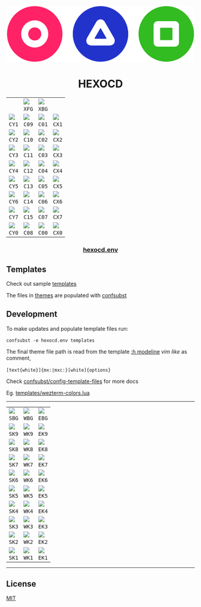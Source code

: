 <!-- mxc: path=./README.md -->

<div align="center">
  <img src=".github/assets/icon.png" width="500px"/>
  <h1>HEXOCD</h1>
</div>

<div align="center">
  <table>
    <tbody>
      <tr>
        <td></td>
        <td><img width="${W}" src="${U}/${W}x${H}/${XFG}/${XBG}.${FMT}?text=${XFG}&font=${FONT}"/><br><div align="center"><kbd>XFG</kbd></div></td>
        <td><img width="${W}" src="${U}/${W}x${H}/${XBG}/${XFG}.${FMT}?text=${XBG}&font=${FONT}"/><br><div align="center"><kbd>XBG</kbd></div></td>
        <td></td>
      </tr>
      <tr>
        <td><img width="${W}" src="${U}/${W}x${H}/${CY1}/000.${FMT}?text=${CY1}&font=${FONT}"/><br><div align="center"><kbd>CY1</kbd></div></td>
        <td><img width="${W}" src="${U}/${W}x${H}/${C09}/000.${FMT}?text=${C09}&font=${FONT}"/><br><div align="center"><kbd>C09</kbd></div></td>
        <td><img width="${W}" src="${U}/${W}x${H}/${C01}/000.${FMT}?text=${C01}&font=${FONT}"/><br><div align="center"><kbd>C01</kbd></div></td>
        <td><img width="${W}" src="${U}/${W}x${H}/${CX1}/000.${FMT}?text=${CX1}&font=${FONT}"/><br><div align="center"><kbd>CX1</kbd></div></td>
      </tr>
      <tr>
        <td><img width="${W}" src="${U}/${W}x${H}/${CY2}/000.${FMT}?text=${CY2}&font=${FONT}"/><br><div align="center"><kbd>CY2</kbd></div></td>
        <td><img width="${W}" src="${U}/${W}x${H}/${C10}/000.${FMT}?text=${C10}&font=${FONT}"/><br><div align="center"><kbd>C10</kbd></div></td>
        <td><img width="${W}" src="${U}/${W}x${H}/${C02}/000.${FMT}?text=${C02}&font=${FONT}"/><br><div align="center"><kbd>C02</kbd></div></td>
        <td><img width="${W}" src="${U}/${W}x${H}/${CX2}/000.${FMT}?text=${CX2}&font=${FONT}"/><br><div align="center"><kbd>CX2</kbd></div></td>
      </tr>
      <tr>
        <td><img width="${W}" src="${U}/${W}x${H}/${CY3}/000.${FMT}?text=${CY3}&font=${FONT}"/><br><div align="center"><kbd>CY3</kbd></div></td>
        <td><img width="${W}" src="${U}/${W}x${H}/${C11}/000.${FMT}?text=${C11}&font=${FONT}"/><br><div align="center"><kbd>C11</kbd></div></td>
        <td><img width="${W}" src="${U}/${W}x${H}/${C03}/000.${FMT}?text=${C03}&font=${FONT}"/><br><div align="center"><kbd>C03</kbd></div></td>
        <td><img width="${W}" src="${U}/${W}x${H}/${CX3}/000.${FMT}?text=${CX3}&font=${FONT}"/><br><div align="center"><kbd>CX3</kbd></div></td>
      </tr>
      <tr>
        <td><img width="${W}" src="${U}/${W}x${H}/${CY4}/000.${FMT}?text=${CY4}&font=${FONT}"/><br><div align="center"><kbd>CY4</kbd></div></td>
        <td><img width="${W}" src="${U}/${W}x${H}/${C12}/000.${FMT}?text=${C12}&font=${FONT}"/><br><div align="center"><kbd>C12</kbd></div></td>
        <td><img width="${W}" src="${U}/${W}x${H}/${C04}/FFF.${FMT}?text=${C04}&font=${FONT}"/><br><div align="center"><kbd>C04</kbd></div></td>
        <td><img width="${W}" src="${U}/${W}x${H}/${CX4}/FFF.${FMT}?text=${CX4}&font=${FONT}"/><br><div align="center"><kbd>CX4</kbd></div></td>
      </tr>
      <tr>
        <td><img width="${W}" src="${U}/${W}x${H}/${CY5}/000.${FMT}?text=${CY5}&font=${FONT}"/><br><div align="center"><kbd>CY5</kbd></div></td>
        <td><img width="${W}" src="${U}/${W}x${H}/${C13}/000.${FMT}?text=${C13}&font=${FONT}"/><br><div align="center"><kbd>C13</kbd></div></td>
        <td><img width="${W}" src="${U}/${W}x${H}/${C05}/FFF.${FMT}?text=${C05}&font=${FONT}"/><br><div align="center"><kbd>C05</kbd></div></td>
        <td><img width="${W}" src="${U}/${W}x${H}/${CX5}/FFF.${FMT}?text=${CX5}&font=${FONT}"/><br><div align="center"><kbd>CX5</kbd></div></td>
      </tr>
      <tr>
        <td><img width="${W}" src="${U}/${W}x${H}/${CY6}/000.${FMT}?text=${CY6}&font=${FONT}"/><br><div align="center"><kbd>CY6</kbd></div></td>
        <td><img width="${W}" src="${U}/${W}x${H}/${C14}/000.${FMT}?text=${C14}&font=${FONT}"/><br><div align="center"><kbd>C14</kbd></div></td>
        <td><img width="${W}" src="${U}/${W}x${H}/${C06}/000.${FMT}?text=${C06}&font=${FONT}"/><br><div align="center"><kbd>C06</kbd></div></td>
        <td><img width="${W}" src="${U}/${W}x${H}/${CX6}/000.${FMT}?text=${CX6}&font=${FONT}"/><br><div align="center"><kbd>CX6</kbd></div></td>
      </tr>
      <tr>
        <td><img width="${W}" src="${U}/${W}x${H}/${CY7}/000.${FMT}?text=${CY7}&font=${FONT}"/><br><div align="center"><kbd>CY7</kbd></div></td>
        <td><img width="${W}" src="${U}/${W}x${H}/${C15}/000.${FMT}?text=${C15}&font=${FONT}"/><br><div align="center"><kbd>C15</kbd></div></td>
        <td><img width="${W}" src="${U}/${W}x${H}/${C07}/FFF.${FMT}?text=${C07}&font=${FONT}"/><br><div align="center"><kbd>C07</kbd></div></td>
        <td><img width="${W}" src="${U}/${W}x${H}/${CX7}/FFF.${FMT}?text=${CX7}&font=${FONT}"/><br><div align="center"><kbd>CX7</kbd></div></td>
      </tr>
      <tr>
        <td><img width="${W}" src="${U}/${W}x${H}/${CY0}/FFF.${FMT}?text=${CY0}&font=${FONT}"/><br><div align="center"><kbd>CY0</kbd></div></td>
        <td><img width="${W}" src="${U}/${W}x${H}/${C08}/FFF.${FMT}?text=${C08}&font=${FONT}"/><br><div align="center"><kbd>C08</kbd></div></td>
        <td><img width="${W}" src="${U}/${W}x${H}/${C00}/FFF.${FMT}?text=${C00}&font=${FONT}"/><br><div align="center"><kbd>C00</kbd></div></td>
        <td><img width="${W}" src="${U}/${W}x${H}/${CX0}/FFF.${FMT}?text=${CX0}&font=${FONT}"/><br><div align="center"><kbd>CX0</kbd></div></td>
      </tr>
    </tbody>
  </table>
</div>


<div align="center">
    <h3><a href="hexocd.env">hexocd.env</a></h3>
</div>


Templates
---------

Check out sample [templates](./templates)

The files in [themes](./themes) are populated with [confsubst](https://github.com/metaory/confsubst)


Development
-----------
To make updates and populate template files run:

	confsubst -e hexocd.env templates

The final theme file path is read from the template [:h modeline](https://neovim.io/doc/user/options.html#modeline) _vim like_ as comment,


`[text{white}]{mx:|mxc:}[white]{options}`

Check [confsubst/config-template-files](https://github.com/metaory/confsubst/tree/master?tab=readme-ov-file#config-template-files) for more docs

Eg. [templates/wezterm-colors.lua](templates/wezterm-colors.lua)

<div align="center">
  <table>
    <tbody>
      <tr>
        <td><img width="${W}" src="${U}/${W}x${H}/${SBG}/${SFG}.${FMT}?text=${SBG}&font=${FONT}"/><br><div align="center"><kbd>SBG</kbd></div></td>
        <td><img width="${W}" src="${U}/${W}x${H}/${WBG}/${WFG}.${FMT}?text=${WBG}&font=${FONT}"/><br><div align="center"><kbd>WBG</kbd></div></td>
        <td><img width="${W}" src="${U}/${W}x${H}/${EBG}/${EFG}.${FMT}?text=${EBG}&font=${FONT}"/><br><div align="center"><kbd>EBG</kbd></div></td>
      </tr>
      <hr>
      <tr>
        <td><img width="${W}" src="${U}/${W}x${H}/${SK9}/000.${FMT}?text=${SK9}&font=${FONT}"/><br><div align="center"><kbd>SK9</kbd></div></td>
        <td><img width="${W}" src="${U}/${W}x${H}/${WK9}/000.${FMT}?text=${WK9}&font=${FONT}"/><br><div align="center"><kbd>WK9</kbd></div></td>
        <td><img width="${W}" src="${U}/${W}x${H}/${EK9}/000.${FMT}?text=${EK9}&font=${FONT}"/><br><div align="center"><kbd>EK9</kbd></div></td>
      </tr>
      <tr>
        <td><img width="${W}" src="${U}/${W}x${H}/${SK8}/000.${FMT}?text=${SK8}&font=${FONT}"/><br><div align="center"><kbd>SK8</kbd></div></td>
        <td><img width="${W}" src="${U}/${W}x${H}/${WK8}/000.${FMT}?text=${WK8}&font=${FONT}"/><br><div align="center"><kbd>WK8</kbd></div></td>
        <td><img width="${W}" src="${U}/${W}x${H}/${EK8}/000.${FMT}?text=${EK8}&font=${FONT}"/><br><div align="center"><kbd>EK8</kbd></div></td>
      </tr>
      <tr>
        <td><img width="${W}" src="${U}/${W}x${H}/${SK7}/FFF.${FMT}?text=${SK7}&font=${FONT}"/><br><div align="center"><kbd>SK7</kbd></div></td>
        <td><img width="${W}" src="${U}/${W}x${H}/${WK7}/FFF.${FMT}?text=${WK7}&font=${FONT}"/><br><div align="center"><kbd>WK7</kbd></div></td>
        <td><img width="${W}" src="${U}/${W}x${H}/${EK7}/000.${FMT}?text=${EK7}&font=${FONT}"/><br><div align="center"><kbd>EK7</kbd></div></td>
      </tr>
      <tr>
        <td><img width="${W}" src="${U}/${W}x${H}/${SK6}/FFF.${FMT}?text=${SK6}&font=${FONT}"/><br><div align="center"><kbd>SK6</kbd></div></td>
        <td><img width="${W}" src="${U}/${W}x${H}/${WK6}/FFF.${FMT}?text=${WK6}&font=${FONT}"/><br><div align="center"><kbd>WK6</kbd></div></td>
        <td><img width="${W}" src="${U}/${W}x${H}/${EK6}/000.${FMT}?text=${EK6}&font=${FONT}"/><br><div align="center"><kbd>EK6</kbd></div></td>
      </tr>
      <tr>
        <td><img width="${W}" src="${U}/${W}x${H}/${SK5}/FFF.${FMT}?text=${SK5}&font=${FONT}"/><br><div align="center"><kbd>SK5</kbd></div></td>
        <td><img width="${W}" src="${U}/${W}x${H}/${WK5}/FFF.${FMT}?text=${WK5}&font=${FONT}"/><br><div align="center"><kbd>WK5</kbd></div></td>
        <td><img width="${W}" src="${U}/${W}x${H}/${EK5}/FFF.${FMT}?text=${EK5}&font=${FONT}"/><br><div align="center"><kbd>EK5</kbd></div></td>
      </tr>
      <tr>
        <td><img width="${W}" src="${U}/${W}x${H}/${SK4}/FFF.${FMT}?text=${SK4}&font=${FONT}"/><br><div align="center"><kbd>SK4</kbd></div></td>
        <td><img width="${W}" src="${U}/${W}x${H}/${WK4}/FFF.${FMT}?text=${WK4}&font=${FONT}"/><br><div align="center"><kbd>WK4</kbd></div></td>
        <td><img width="${W}" src="${U}/${W}x${H}/${EK4}/FFF.${FMT}?text=${EK4}&font=${FONT}"/><br><div align="center"><kbd>EK4</kbd></div></td>
      </tr>
      <tr>
        <td><img width="${W}" src="${U}/${W}x${H}/${SK3}/FFF.${FMT}?text=${SK3}&font=${FONT}"/><br><div align="center"><kbd>SK3</kbd></div></td>
        <td><img width="${W}" src="${U}/${W}x${H}/${WK3}/FFF.${FMT}?text=${WK3}&font=${FONT}"/><br><div align="center"><kbd>WK3</kbd></div></td>
        <td><img width="${W}" src="${U}/${W}x${H}/${EK3}/FFF.${FMT}?text=${EK3}&font=${FONT}"/><br><div align="center"><kbd>EK3</kbd></div></td>
      </tr>
      <tr>
        <td><img width="${W}" src="${U}/${W}x${H}/${SK2}/FFF.${FMT}?text=${SK2}&font=${FONT}"/><br><div align="center"><kbd>SK2</kbd></div></td>
        <td><img width="${W}" src="${U}/${W}x${H}/${WK2}/FFF.${FMT}?text=${WK2}&font=${FONT}"/><br><div align="center"><kbd>WK2</kbd></div></td>
        <td><img width="${W}" src="${U}/${W}x${H}/${EK2}/FFF.${FMT}?text=${EK2}&font=${FONT}"/><br><div align="center"><kbd>EK2</kbd></div></td>
      </tr>
      <tr>
        <td><img width="${W}" src="${U}/${W}x${H}/${SK1}/FFF.${FMT}?text=${SK1}&font=${FONT}"/><br><div align="center"><kbd>SK1</kbd></div></td>
        <td><img width="${W}" src="${U}/${W}x${H}/${WK1}/FFF.${FMT}?text=${WK1}&font=${FONT}"/><br><div align="center"><kbd>WK1</kbd></div></td>
        <td><img width="${W}" src="${U}/${W}x${H}/${EK1}/FFF.${FMT}?text=${EK1}&font=${FONT}"/><br><div align="center"><kbd>EK1</kbd></div></td>
      </tr>
    </tbody>
  </table>
</div>

---

## License

[MIT](LICENSE)
